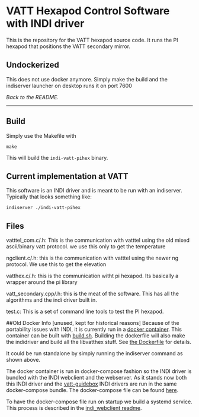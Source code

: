 # VATT Hexapod Control Software with INDI driver

This is the repository for the VATT hexapod source code. It runs the PI hexapod that positions the VATT secondary mirror.

## Undockerized
This does not use docker anymore. Simply make the build and the indiserver launcher on desktop runs it on port 7600

*Back to the README.*
_______

## Build

Simply use the Makefile with 

```
make
```
This will build the ```indi-vatt-pihex``` binary. 

## Current implementation at VATT
This software is an INDI driver and is meant to be run with an indiserver. Typically that looks something like:

```
indiserver ./indi-vatt-pihex
```

## Files
vatttel_com.c/.h:  This is the communication with vatttel using the old mixed ascii/binary vatt protocol.  we use this only to get the temperature

ngclient.c/.h: this is the communication with vatttel using the newer ng protocol.  We use this to get the elevation

vatthex.c/.h: this is the communication witht pi hexapod.  Its basically a wrapper around the pi library

vatt_secondary.cpp/.h: this is the meat of the software.  This has all the algorithms and the indi driver built in. 

test.c: This is a set of command line tools to test the PI hexapod.


##Old Docker Info [unused, kept for historical reasons]
Because of the portability issues with INDI, it is currently run in a [docker container](https://hub.docker.com/r/srswinde/indihex). This container can be built with [build.sh](https://github.com/so-mops/vatthex-indi/blob/master/build.sh). Building the dockerfile will also make the indidriver and build all the 
libvatthex stuff. See [the Dockerfile](https://github.com/so-mops/vatthex-indi/blob/master/Dockerfile) for details. 

It could be run standalone by simply running the indiserver command as shown above.

The docker container is run in docker-compose fashion so the INDI driver is bundled with the INDI webclient and the webserver. As it stands now both this INDI driver and the [vatt-guidebox](https://github.com/so-mops/vatt-guidebox) INDI drivers are run in the same docker-compose bundle. The docker-compose file can be found [here](https://github.com/srswinde/indi_webclient/blob/master/docker-compose-vatt-guidebox.yml). 

To have the docker-compose file run on startup we build a systemd service. This process is described in the [indi_webclient readme](https://github.com/srswinde/indi_webclient/blob/master/README.md). 
